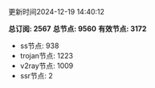 更新时间2024-12-19 14:40:12

**总订阅: 2567**
**总节点: 9560**
**有效节点: 3172**
- ss节点: 938
- trojan节点: 1223
- v2ray节点: 1009
- ssr节点: 2
